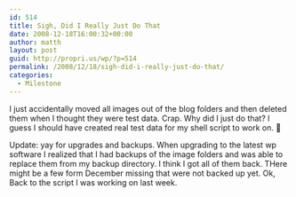```yaml
---
id: 514
title: Sigh, Did I Really Just Do That
date: 2008-12-18T16:00:32+00:00
author: matth
layout: post
guid: http://propri.us/wp/?p=514
permalink: /2008/12/18/sigh-did-i-really-just-do-that/
categories:
  - Milestone
---
```

I just accidentally moved all images out of the blog folders and then deleted them when I thought they were test data. Crap. Why did I just do that? I guess I should have created real test data for my shell script to work on. 🙁

Update: yay for upgrades and backups. When upgrading to the latest wp software I realized that I had backups of the image folders and was able to replace them from my backup directory. I think I got all of them back. THere might be a few form December missing that were not backed up yet. Ok, Back to the script I was working on last week.